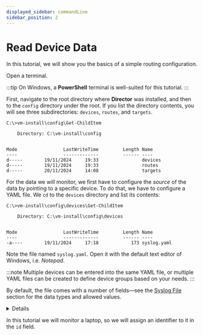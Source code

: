 ```yaml
---
displayed_sidebar: commandLine
sidebar_position: 2
---
```


# Read Device Data

In this tutorial, we will show you the basics of a simple routing configuration.

Open a terminal.

:::tip
On Windows, a **PowerShell** terminal is well-suited for this tutorial.
:::


First, navigate to the root directory where **Director** was installed, and then to the `config` directory under the root. If you list the directory contents, you will see three subdirectories: `devices`, `routes`, and `targets`.

```CLI
C:\>vm-install\config\Get-ChildItem

    Directory: C:\vm-install\config


Mode                 LastWriteTime         Length Name
----                 -------------         ------ ----
d-----        19/11/2024     19:33                devices
d-----        19/11/2024     19:33                routes
d-----        20/11/2024     14:08                targets
```

For the data we will monitor, we first have to configure the _source_ of the data by pointing to a specific device. To do that, we have to configure a YAML file. We `cd` to the `devices` directory and list its contents:

```CLI
C:\>vm-install\config\devices\Get-ChildItem

    Directory: C:\vm-install\config\devices


Mode                 LastWriteTime         Length Name
----                 -------------         ------ ----
-a----        19/11/2024     17:18            173 syslog.yaml
```

Note the file named `syslog.yaml`. Open it with the default text editor of Windows, i.e. _Notepad_.

:::note
Multiple devices can be entered into the same YAML file, or multiple YAML files can be created to define device groups based on your needs.
:::

By default, the file comes with a number of fields&mdash;see the [Syslog File](../../docu/charts/syslog-file.md) section for the data types and allowed values.

<details>
```Text
devices:
  - id: 324235346
    name: 127.0.0.1
    description: syslog
    type: syslog
    status: true
    properties:
      address: "0.0.0.0"
      port: 14514
```
</details>

In this tutorial we will monitor a laptop, so we will assign an identifier to it in the `id` field.

